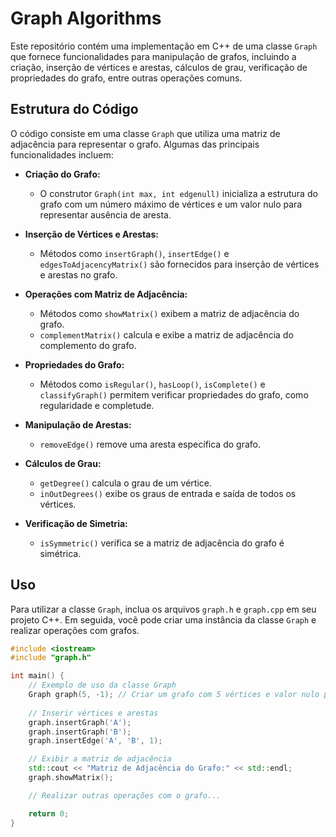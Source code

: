# Graph Algorithms

Este repositório contém uma implementação em C++ de uma classe `Graph` que fornece funcionalidades para manipulação de grafos, incluindo a criação, inserção de vértices e arestas, cálculos de grau, verificação de propriedades do grafo, entre outras operações comuns.

## Estrutura do Código

O código consiste em uma classe `Graph` que utiliza uma matriz de adjacência para representar o grafo. Algumas das principais funcionalidades incluem:

- **Criação do Grafo:**
  - O construtor `Graph(int max, int edgenull)` inicializa a estrutura do grafo com um número máximo de vértices e um valor nulo para representar ausência de aresta.

- **Inserção de Vértices e Arestas:**
  - Métodos como `insertGraph()`, `insertEdge()` e `edgesToAdjacencyMatrix()` são fornecidos para inserção de vértices e arestas no grafo.

- **Operações com Matriz de Adjacência:**
  - Métodos como `showMatrix()` exibem a matriz de adjacência do grafo.
  - `complementMatrix()` calcula e exibe a matriz de adjacência do complemento do grafo.

- **Propriedades do Grafo:**
  - Métodos como `isRegular()`, `hasLoop()`, `isComplete()` e `classifyGraph()` permitem verificar propriedades do grafo, como regularidade e completude.

- **Manipulação de Arestas:**
  - `removeEdge()` remove uma aresta específica do grafo.

- **Cálculos de Grau:**
  - `getDegree()` calcula o grau de um vértice.
  - `inOutDegrees()` exibe os graus de entrada e saída de todos os vértices.

- **Verificação de Simetria:**
  - `isSymmetric()` verifica se a matriz de adjacência do grafo é simétrica.

## Uso

Para utilizar a classe `Graph`, inclua os arquivos `graph.h` e `graph.cpp` em seu projeto C++. Em seguida, você pode criar uma instância da classe `Graph` e realizar operações com grafos.

```cpp
#include <iostream>
#include "graph.h"

int main() {
    // Exemplo de uso da classe Graph
    Graph graph(5, -1); // Criar um grafo com 5 vértices e valor nulo para ausência de aresta
    
    // Inserir vértices e arestas
    graph.insertGraph('A');
    graph.insertGraph('B');
    graph.insertEdge('A', 'B', 1);

    // Exibir a matriz de adjacência
    std::cout << "Matriz de Adjacência do Grafo:" << std::endl;
    graph.showMatrix();

    // Realizar outras operações com o grafo...

    return 0;
}
